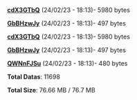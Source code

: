 [**cdX3GTbQ**](/data/cdX3GTbQ.txt) (24/02/23 - 18:13)- 5980 bytes

[**GbBHzwJy**](/data/GbBHzwJy.txt) (24/02/23 - 18:13)- 497 bytes

[**cdX3GTbQ**](/data/cdX3GTbQ.txt) (24/02/23 - 18:13)- 5980 bytes

[**GbBHzwJy**](/data/GbBHzwJy.txt) (24/02/23 - 18:13)- 497 bytes

[**QWNnFJSu**](/data/QWNnFJSu.txt) (24/02/23 - 18:13)- 480 bytes

**Total Datas**: 11698

**Total Size**: 76.66 MB / 76.7 MB